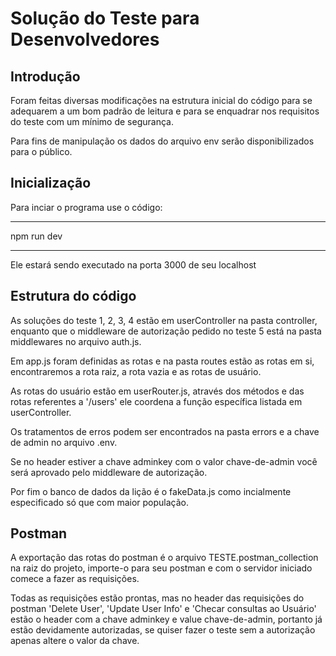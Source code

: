 # Solução do Teste para Desenvolvedores

## Introdução

Foram feitas diversas modificações na estrutura inicial do código para se adequarem a um bom padrão de leitura e para se enquadrar nos requisitos do teste com um mínimo de segurança.

Para fins de manipulação os dados do arquivo env serão disponibilizados para o público.

## Inicialização

Para inciar o programa use o código:

---

npm run dev

---

Ele estará sendo executado na porta 3000 de seu localhost

## Estrutura do código

As soluções do teste 1, 2, 3, 4 estão em userController na pasta controller, enquanto que o middleware de autorização pedido no teste 5 está na pasta middlewares no arquivo auth.js.

Em app.js foram definidas as rotas e na pasta routes estão as rotas em si, encontraremos a rota raiz, a rota vazia e as rotas de usuário.

As rotas do usuário estão em userRouter.js, através dos métodos e das rotas referentes a '/users' ele coordena a função específica listada em userController.

Os tratamentos de erros podem ser encontrados na pasta errors e a chave de admin no arquivo .env.

Se no header estiver a chave adminkey com o valor chave-de-admin você será aprovado pelo middleware de autorização.

Por fim o banco de dados da lição é o fakeData.js como incialmente especificado só que com maior população.

## Postman

A exportação das rotas do postman é o arquivo TESTE.postman_collection na raiz do projeto, importe-o para seu postman e com o servidor iniciado comece a fazer as requisições.

Todas as requisições estão prontas, mas no header das requisições do postman 'Delete User', 'Update User Info' e 'Checar consultas ao Usuário' estão o header com a chave adminkey e value chave-de-admin, portanto já estão devidamente autorizadas, se quiser fazer o teste sem a autorização apenas altere o valor da chave.
